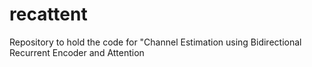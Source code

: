 # recattent
Repository to hold the code for "Channel Estimation using Bidirectional Recurrent Encoder and Attention

